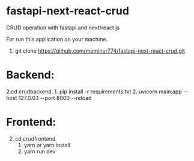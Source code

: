 # fastapi-next-react-crud
CRUD operation with fastapi and next/react js

For run this application on your machine.

1. git clone https://github.com/mominur774/fastapi-next-react-crud.git
# Backend:
2.cd crudbackend.
    1. pip install -r requirements.txt
    2. uvicorn main:app --host 127.0.0.1 --port 8000 --reload
# Frontend:
2. cd crudfrontend
    1. yarn or yarn install
    2. yarn run dev

